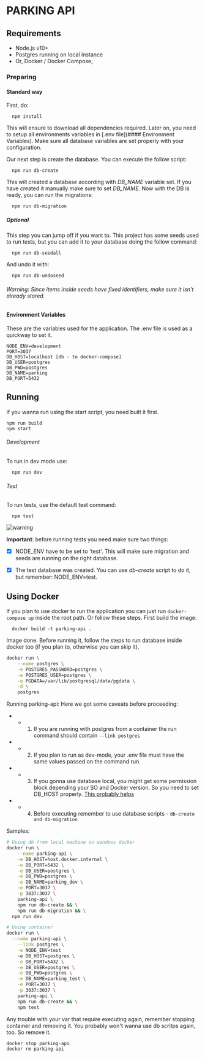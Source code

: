 # PARKING API

## Requirements 

- Node.js v10+
- Postgres running on local instance
- Or, Docker / Docker Compose;


### Preparing 
#### Standard way

First, do: 
```
  npm install
```

This will ensure to download all dependencies required. Later on, you need to setup all environments variables in [.env file](#### Environment Variables). Make sure all database variables are set properly with your configuration.

Our next step is create the database. You can execute the follow script: 
```
  npm run db-create
```
This will created a database according with *DB_NAME* variable set. If you have created it manually make sure to set *DB_NAME*. Now with the DB is ready, you can run the migrations:
```
  npm run db-migration
```
##### Optional

This step you can jump off if you want to. This project has some seeds used to run tests, but you can add it to your database doing the follow command:
```
  npm run db-seedall
```
And undo it with:
```
  npm run db-undoseed
```
###### Warning: Since items inside seeds have fixed identifiers, make sure it isn't already stored.

#### Environment Variables
These are the variables used for the application. The .env file is used as a quickway to set it.
```
NODE_ENV=development
PORT=3037
DB_HOST=localhost [db - to docker-compose]
DB_USER=postgres 
DB_PWD=postgres
DB_NAME=parking
DB_PORT=5432
```
## Running

If you wanna run using the start script, you need built it first.
```
npm run build
npm start
```

###### Development 
To run in dev mode use:
```
  npm run dev
```

###### Test
To run tests, use the default test command:
```
  npm test
```
![warning](https://media.giphy.com/media/ZECL3vwoHHkMrvVEca/giphy.gif)

**Important**: before running tests you need make sure two things:
- [x] NODE_ENV have to be set to 'test'. This will make sure migration and seeds are running on the right database.
- [x] The test database was created. You can use *db-create* script to do it, but remember: NODE_ENV=test.
 
 
## Using Docker
If you plan to use docker to run the application you can just run `docker-compose up` inside the root path. Or follow these steps. First build the image: 
```
  docker build -t parking-api .
 ```
Image done. Before running it, follow the steps to run database inside docker too (if you plan to, otherwise you can skip it).

```sh
docker run \
	--name postgres \
	-e POSTGRES_PASSWORD=postgres \
	-e POSTGRES_USER=postgres \
	-e PGDATA=/var/lib/postgresql/data/pgdata \
	-d \
	postgres	
```

Running parking-api: Here we got some caveats before proceeding: 
* - 1) If you are running with postgres from a container the run command should contain `--link postgres` 
* - 2) If you plan to run as dev-mode, your .env file must have the same values passed on the command run. 
* - 3) If you gonna use database local, you might get some permission block depending your SO and Docker version. So you need to set DB_HOST properly. [This probably helps](https://stackoverflow.com/questions/24319662/from-inside-of-a-docker-container-how-do-i-connect-to-the-localhost-of-the-mach)
* - 4) Before executing remember to use database scripts - `db-create and db-migration` 

Samples:
```sh
# Using db from local machine on windows docker
docker run \
    --name parking-api \
    -e DB_HOST=host.docker.internal \
    -e DB_PORT=5432 \
    -e DB_USER=postgres \
    -e DB_PWD=postgres \
    -e DB_NAME=parking_dev \
    -e PORT=3037 \
    -p 3037:3037 \
	parking-api \
	npm run db-create && \
	npm run db-migration && \
  npm run dev
```

```sh
# Using container
docker run \
  --name parking-api \
	--link postgres \
    -e NODE_ENV=test
    -e DB_HOST=postgres \
    -e DB_PORT=5432 \
    -e DB_USER=postgres \
    -e DB_PWD=postgres \
    -e DB_NAME=parking_test \
    -e PORT=3037 \
    -p 3037:3037 \
	parking-api \
	npm run db-create && \
	npm test
```

 Any trouble with your var that require executing again, remember stopping container and removing it. You probably won't wanna use db scritps again, too. So remove it.
  ```sh
 docker stop parking-api
 docker rm parking-api
 ```


